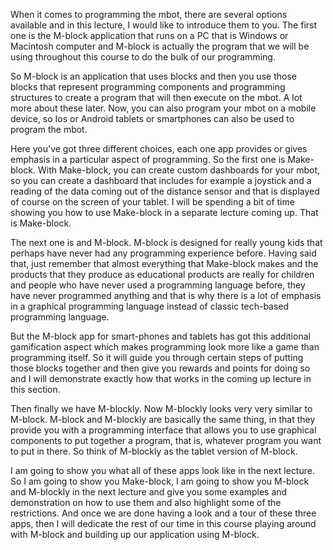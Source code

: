 

When it comes to programming the mbot, there are several options available and in this lecture, I would like to introduce them to you. The first one is the M-block application that runs on a PC that is Windows or Macintosh computer and M-block is actually the program that we will be using throughout this course to do the bulk of our programming.

So M-block is an application that uses blocks and then you use those blocks that represent programming components and programming structures to create a program that will then execute on the mbot. A lot more about these later. Now, you can also program your mbot on a mobile device, so Ios or Android tablets or smartphones can also be used to program the mbot.

Here you've got three different choices, each one app provides or gives emphasis in a particular aspect of programming. So the first one is Make-block. With Make-block, you can create custom dashboards for your mbot, so you can create a dashboard that includes for example a joystick and a reading of the data coming out of the distance sensor and that is displayed of course on the screen of your tablet. I will be spending a bit of time showing you how to use Make-block in a separate lecture coming up. That is Make-block.

The next one is and M-block. M-block is designed for really young kids that perhaps have never had any programming experience before. Having said that, just remember that almost everything that Make-block makes and the products that they produce as educational products are really for children and people who have never used a programming language before, they have never programmed anything and that is why there is a lot of emphasis in a graphical programming language instead of classic tech-based programming language.

But the M-block app for smart-phones and tablets has got this additional gamification aspect which makes programming look more like a game than programming itself. So it will guide you through certain steps of putting those blocks together and then give you rewards and points for doing so and I will demonstrate exactly how that works in the coming up lecture in this section.

Then finally we have M-blockly. Now M-blockly looks very very similar to M-block. M-block and M-blockly are basically the same thing, in that they provide you with a programming interface that allows you to use graphical components to put together a program, that is, whatever program you want to put in there. So think of M-blockly as the tablet version of M-block.

I am going to show you what all of these apps look like in the next lecture. So I am going to show you Make-block, I am going to show you M-block and M-blockly in the next lecture and give you some examples and demonstration on how to use them and also highlight some of the restrictions. And once we are done having a look and a tour of these three apps, then I will dedicate the rest of our time in this course playing around with M-block and building up our application using M-block.

